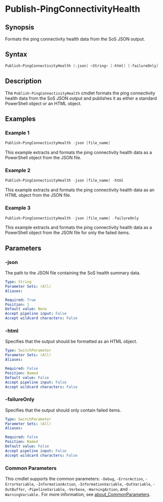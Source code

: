 # Publish-PingConnectivityHealth

## Synopsis

Formats the ping connectivity health data from the SoS JSON output.

## Syntax

```powershell
Publish-PingConnectivityHealth [-json] <String> [-html] [-failureOnly] [<CommonParameters>]
```

## Description

The `Publish-PingConnectivityHealth` cmdlet formats the ping connectivity health data from the SoS JSON output and publishes it as either a standard PowerShell object or an HTML object.

## Examples

### Example 1

```powershell
Publish-PingConnectivityHealth -json [file_name]
```

This example extracts and formats the ping connectivity health data as a PowerShell object from the JSON file.

### Example 2

```powershell
Publish-PingConnectivityHealth -json [file_name] -html
```

This example extracts and formats the ping connectivity health data as an HTML object from the JSON file.

### Example 3

```powershell
Publish-PingConnectivityHealth -json [file_name] -failureOnly
```

This example extracts and formats the ping connectivity health data as a PowerShell object from the JSON file for only the failed items.

## Parameters

### -json

The path to the JSON file containing the SoS health summary data.

```yaml
Type: String
Parameter Sets: (All)
Aliases:

Required: True
Position: 1
Default value: None
Accept pipeline input: False
Accept wildcard characters: False
```

### -html

Specifies that the output should be formatted as an HTML object.

```yaml
Type: SwitchParameter
Parameter Sets: (All)
Aliases:

Required: False
Position: Named
Default value: False
Accept pipeline input: False
Accept wildcard characters: False
```

### -failureOnly

Specifies that the output should only contain failed items.

```yaml
Type: SwitchParameter
Parameter Sets: (All)
Aliases:

Required: False
Position: Named
Default value: False
Accept pipeline input: False
Accept wildcard characters: False
```

### Common Parameters

This cmdlet supports the common parameters: `-Debug`, `-ErrorAction`, `-ErrorVariable`, `-InformationAction`, `-InformationVariable`, `-OutVariable`, `-OutBuffer`, `-PipelineVariable`, `-Verbose`, `-WarningAction`, and `-WarningVariable.` For more information, see [about_CommonParameters](http://go.microsoft.com/fwlink/?LinkID=113216).
